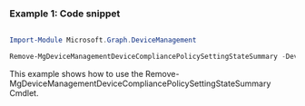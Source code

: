 ### Example 1: Code snippet

```powershell

Import-Module Microsoft.Graph.DeviceManagement

Remove-MgDeviceManagementDeviceCompliancePolicySettingStateSummary -DeviceCompliancePolicySettingStateSummaryId $deviceCompliancePolicySettingStateSummaryId

```
This example shows how to use the Remove-MgDeviceManagementDeviceCompliancePolicySettingStateSummary Cmdlet.

